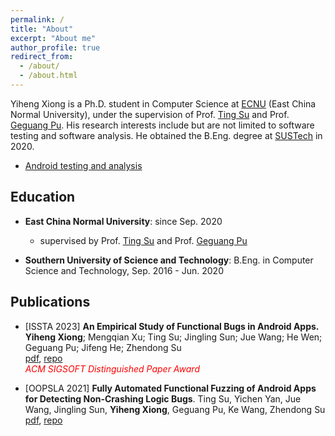 ```yaml
---
permalink: /
title: "About"
excerpt: "About me"
author_profile: true
redirect_from: 
  - /about/
  - /about.html
---
```

Yiheng Xiong is a Ph.D. student in Computer Science at [ECNU](https://www.ecnu.edu.cn/) (East China Normal University), under the supervision of Prof. [Ting Su](https://tingsu.github.io/) and Prof. [Geguang Pu](https://scholar.google.com/citations?user=niQAGcQAAAAJ&hl=zh-CN). His research interests include but are not limited to software testing and software analysis. He obtained the B.Eng. degree at [SUSTech](https://www.sustech.edu.cn/) in 2020.

* [Android testing and analysis](https://github.com/XYIheng/AndroidTesting)

## Education


* **East China Normal University**: since Sep. 2020

  * supervised by Prof. [Ting Su](https://tingsu.github.io/) and Prof. [Geguang Pu](https://scholar.google.com/citations?user=niQAGcQAAAAJ&hl=zh-CN)
* **Southern University of Science and Technology**: B.Eng. in Computer Science and Technology, Sep. 2016 - Jun. 2020

## Publications


* [ISSTA 2023] **An Empirical Study of Functional Bugs in Android Apps.**  
  **Yiheng Xiong**; Mengqian Xu; Ting Su; Jingling Sun; Jue Wang; He Wen; Geguang Pu; Jifeng He; Zhendong Su  
  [pdf](https://xyiheng.github.io//files/ISSTA_2023.pdf), [repo](https://github.com/Android-Functional-bugs-study/home)  
  <font color=red>*ACM SIGSOFT Distinguished Paper Award*</font>

* [OOPSLA 2021] **Fully Automated Functional Fuzzing of Android Apps for Detecting Non-Crashing Logic Bugs**.  Ting Su, Yichen Yan, Jue Wang, Jingling Sun, **Yiheng Xiong**, Geguang Pu, Ke Wang, Zhendong Su  
  [pdf](https://xyiheng.github.io//files/OOPSLA_2021.pdf), [repo](https://github.com/functional-fuzzing-android-apps/home)

